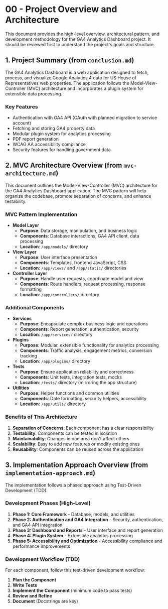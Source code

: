 # 00 - Project Overview and Architecture

This document provides the high-level overview, architectural pattern, and development methodology for the GA4 Analytics Dashboard project. It should be reviewed first to understand the project's goals and structure.

## 1. Project Summary (from `conclusion.md`)

The GA4 Analytics Dashboard is a web application designed to fetch, process, and visualize Google Analytics 4 data for US House of Representatives web properties. The application follows the Model-View-Controller (MVC) architecture and incorporates a plugin system for extensible data processing.

### Key Features

- Authentication with GA4 API (OAuth with planned migration to service account)
- Fetching and storing GA4 property data
- Modular plugin system for analytics processing
- PDF report generation
- WCAG AA accessibility compliance
- Security features for handling government data

## 2. MVC Architecture Overview (from `mvc-architecture.md`)

This document outlines the Model-View-Controller (MVC) architecture for the GA4 Analytics Dashboard application. The MVC pattern will help organize the codebase, promote separation of concerns, and enhance testability.

### MVC Pattern Implementation

- **Model Layer**
  - **Purpose**: Data storage, manipulation, and business logic
  - **Components**: Database interactions, GA4 API client, data processing
  - **Location**: `/app/models/` directory
- **View Layer**
  - **Purpose**: User interface presentation
  - **Components**: Templates, frontend JavaScript, CSS
  - **Location**: `/app/views/` and `/app/static/` directories
- **Controller Layer**
  - **Purpose**: Handle user requests, coordinate model and view
  - **Components**: Route handlers, request processing, response formatting
  - **Location**: `/app/controllers/` directory

### Additional Components

- **Services**
  - **Purpose**: Encapsulate complex business logic and operations
  - **Components**: Report generation, authentication, security
  - **Location**: `/app/services/` directory
- **Plugins**
  - **Purpose**: Modular, extensible functionality for analytics processing
  - **Components**: Traffic analysis, engagement metrics, conversion tracking
  - **Location**: `/app/plugins/` directory
- **Tests**
  - **Purpose**: Ensure application reliability and correctness
  - **Components**: Unit tests, integration tests, mocks
  - **Location**: `/tests/` directory (mirroring the app structure)
- **Utilities**
  - **Purpose**: Helper functions and common utilities
  - **Components**: Date formatting, security helpers, accessibility
  - **Location**: `/app/utils/` directory

### Benefits of This Architecture

1.  **Separation of Concerns**: Each component has a clear responsibility
2.  **Testability**: Components can be tested in isolation
3.  **Maintainability**: Changes in one area don't affect others
4.  **Scalability**: Easy to add new features or modify existing ones
5.  **Reusability**: Components can be reused across the application

## 3. Implementation Approach Overview (from `implementation-approach.md`)

The implementation follows a phased approach using Test-Driven Development (TDD).

### Development Phases (High-Level)

1.  **Phase 1: Core Framework** - Database, models, and utilities
2.  **Phase 2: Authentication and GA4 Integration** - Security, authentication, and GA4 API integration
3.  **Phase 3: Dashboard and Reports** - User interface and report generation
4.  **Phase 4: Plugin System** - Extensible analytics processing
5.  **Phase 5: Accessibility and Optimization** - Accessibility compliance and performance improvements

### Development Workflow (TDD)

For each component, follow this test-driven development workflow:

1.  **Plan the Component**
2.  **Write Tests**
3.  **Implement the Component** (minimum code to pass tests)
4.  **Review and Refine**
5.  **Document** (Docstrings are key)
